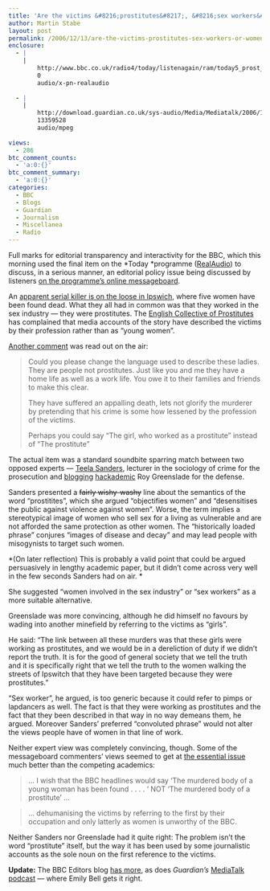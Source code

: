 ```yaml
---
title: 'Are the victims &#8216;prostitutes&#8217;, &#8216;sex workers&#8217; or &#8216;women&#8217;?'
author: Martin Stabe
layout: post
permalink: /2006/12/13/are-the-victims-prostitutes-sex-workers-or-women/
enclosure:
  - |
    |
        http://www.bbc.co.uk/radio4/today/listenagain/ram/today5_prost_20061213.ram
        0
        audio/x-pn-realaudio
        
  - |
    |
        http://download.guardian.co.uk/sys-audio/Media/Mediatalk/2006/12/15/MediaTalk151206.mp3
        13359528
        audio/mpeg
        
views:
  - 286
btc_comment_counts:
  - 'a:0:{}'
btc_comment_summary:
  - 'a:0:{}'
categories:
  - BBC
  - Blogs
  - Guardian
  - Journalism
  - Miscellanea
  - Radio
---
```

Full marks for editorial transparency and interactivity for the BBC, which this morning used the final item on the *Today *programme ([RealAudio][1]) to discuss, in a serious manner, an editorial policy issue being discussed by listeners [on the programme&#8217;s online messageboard][2].

An [apparent serial killer is on the loose in Ipswich][3], where five women have been found dead. What they all had in common was that they worked in the sex industry — they were prostitutes. The [English Collective of Prostitutes][4] has complained that media accounts of the story have described the victims by their profession rather than as &#8220;young women&#8221;.

[Another comment][5] was read out on the air:

> Could you please change the language used to describe these ladies. They are people not prostitutes. Just like you and me they have a home life as well as a work life. You owe it to their families and friends to make this clear.
> 
> They have suffered an appalling death, lets not glorify the murderer by pretending that his crime is some how lessened by the profession of the victims.
> 
> Perhaps you could say “The girl, who worked as a prostitute” instead of “The prostitute”

The actual item was a standard soundbite sparring match between two opposed experts — [Teela Sanders][6], lecturer in the sociology of crime for the prosecution and [blogging][7] [hackademic][8] Roy Greenslade for the defense.

Sanders presented a <strike>fairly wishy-washy</strike> line about the semantics of the word &#8220;prostitites&#8221;, which she argued &#8220;objectifies women&#8221; and &#8220;desensitises the public against violence against women&#8221;. Worse, the term implies a stereotypical image of women who sell sex for a living as vulnerable and are not afforded the same protection as other women. The &#8220;historically loaded phrase&#8221; conjures &#8220;images of disease and decay&#8221; and may lead people with misogynists to target such women.

*(On later reflection) This is probably a valid point that could be argued persuasively in lengthy academic paper, but it didn&#8217;t come across very well in the few seconds Sanders had on air. *

She suggested &#8220;women involved in the sex industry&#8221; or &#8220;sex workers&#8221; as a more suitable alternative.

Greenslade was more convincing, although he did himself no favours by wading into another minefield by referring to the victims as &#8220;girls&#8221;.

He said: &#8220;The link between all these murders was that these girls were working as prostitutes, and we would be in a dereliction of duty if we didn&#8217;t report the truth. It is for the good of general society that we tell the truth and it is specifically right that we tell the truth to the women walking the streets of Ipswitch that they have been targeted because they were prostitutes.&#8221;

&#8220;Sex worker&#8221;, he argued, is too generic because it could refer to pimps or lapdancers as well. The fact is that they were working as prostitutes and the fact that they been described in that way in no way demeans them, he argued. Moreover Sanders&#8217; preferred &#8220;convoluted phrase&#8221; would not alter the views people have of women in that line of work.

Neither expert view was completely convincing, though. Some of the messageboard commenters&#8217; views seemed to get at [the essential issue][9] much better than the competing academics:

> &#8230; I wish that the BBC headlines would say &#8216;The murdered body of a young woman has been found . . . . &#8216; NOT &#8216;The murdered body of a prostitute&#8217; &#8230;

> &#8230; dehumanising the victims by referring to the first by their occupation and only latterly as women is unworthy of the BBC.

Neither Sanders nor Greenslade had it quite right: The problem isn&#8217;t the word &#8220;prostitute&#8221; itself, but the way it has been used by some journalistic accounts as the sole noun on the first reference to the victims.

**Update:** The BBC Editors blog [has more][10], as does *Guardian&#8217;s* [MediaTalk podcast][11] — where Emily Bell gets it right.

 [1]: http://www.bbc.co.uk/radio4/today/listenagain/ram/today5_prost_20061213.ram
 [2]: http://www.bbc.co.uk/dna/mbtoday/F5963509?thread=3736483&skip=0&show=20
 [3]: http://news.bbc.co.uk/1/hi/england/suffolk/6174633.stm
 [4]: http://ourworld.compuserve.com/homepages/crossroadswomenscentre/ECP/ecphome.htm
 [5]: http://www.bbc.co.uk/dna/mbtoday/F5963509?thread=3736483&skip=40&show=20#p43871522
 [6]: http://www.leeds.ac.uk/sociology/people/ts.htm
 [7]: http://blogs.guardian.co.uk/greenslade
 [8]: http://www.city.ac.uk/journalism/people/faculty/rgreenslade.html
 [9]: http://www.bbc.co.uk/dna/mbtoday/F5963509?thread=3736483&skip=0&show=20#p43833028
 [10]: http://www.bbc.co.uk/blogs/theeditors/2006/12/audience_response.html
 [11]: http://download.guardian.co.uk/sys-audio/Media/Mediatalk/2006/12/15/MediaTalk151206.mp3